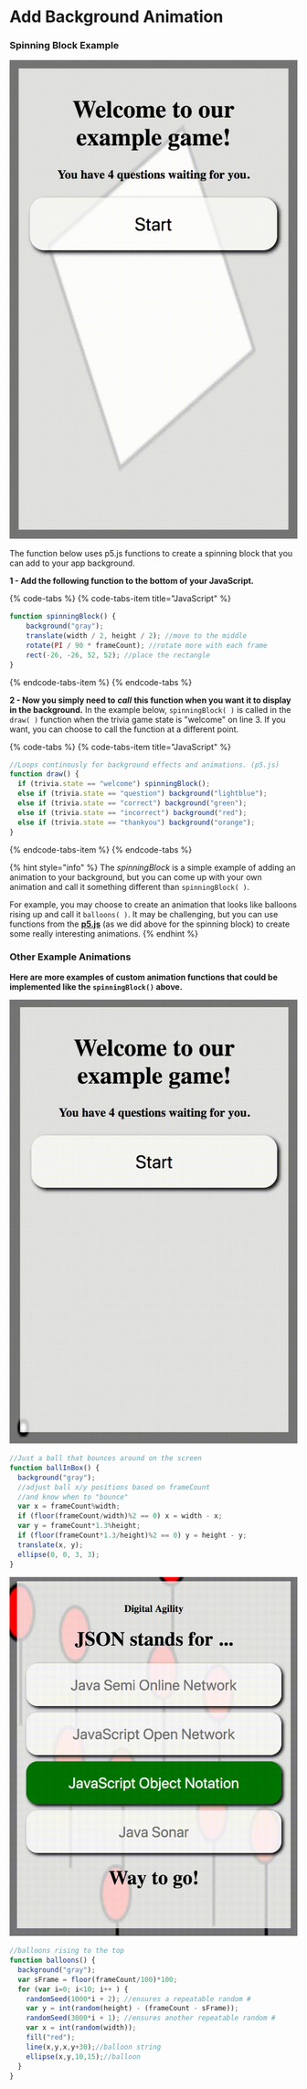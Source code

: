 # Add Background Animation

### Spinning Block Example

![spinningBlock\( \)](../../.gitbook/assets/spin.gif)

The function below uses p5.js functions to create a spinning block that you can add to your app background. 

**1 - Add the following function to the bottom of your JavaScript.**

{% code-tabs %}
{% code-tabs-item title="JavaScript" %}
```javascript
function spinningBlock() { 
    background("gray"); 
    translate(width / 2, height / 2); //move to the middle
    rotate(PI / 90 * frameCount); //rotate more with each frame
    rect(-26, -26, 52, 52); //place the rectangle
}
```
{% endcode-tabs-item %}
{% endcode-tabs %}

**2 - Now you simply need to** _**call**_ **this function when you want it to display in the background.** In the example below, `spinningBlock( )` is called in the `draw( )` function when the trivia game state is "welcome" on line 3. If you want, you can choose to call the function at a different point.

{% code-tabs %}
{% code-tabs-item title="JavaScript" %}
```javascript
//Loops continously for background effects and animations. (p5.js)
function draw() {
  if (trivia.state == "welcome") spinningBlock();
  else if (trivia.state == "question") background("lightblue");
  else if (trivia.state == "correct") background("green");
  else if (trivia.state == "incorrect") background("red");
  else if (trivia.state == "thankyou") background("orange");
}
```
{% endcode-tabs-item %}
{% endcode-tabs %}

{% hint style="info" %}
The _spinningBlock_ is a simple example of adding an animation to your background, but you can come up with your own animation and call it something different than `spinningBlock( )`.   
  
For example, you may choose to create an animation that looks like balloons rising up and call it `balloons( )`.  It may be challenging, but you can use functions from the [**p5.js**](https://p5js.org) \(as we did above for the spinning block\) to create some really interesting animations.
{% endhint %}

### Other Example Animations

**Here are more examples of custom animation functions that could be implemented like the `spinningBlock()` above.**

![ballInBox\( \)](../../.gitbook/assets/bounce.gif)

```javascript
//Just a ball that bounces around on the screen
function ballInBox() {
  background("gray");
  //adjust ball x/y positions based on frameCount
  //and know when to "bounce"
  var x = frameCount%width;
  if (floor(frameCount/width)%2 == 0) x = width - x;
  var y = frameCount*1.3%height;
  if (floor(frameCount*1.3/height)%2 == 0) y = height - y;
  translate(x, y);
  ellipse(0, 0, 3, 3);
}
```

![balloons\( \)](../../.gitbook/assets/balloons.gif)

```javascript
//balloons rising to the top
function balloons() {
  background("gray");
  var sFrame = floor(frameCount/100)*100;
  for (var i=0; i<10; i++ ) {
    randomSeed(1000*i + 2); //ensures a repeatable random #
    var y = int(random(height) - (frameCount - sFrame));
    randomSeed(3000*i + 1); //ensures another repeatable random #
    var x = int(random(width));
    fill("red");
    line(x,y,x,y+30);//balloon string
    ellipse(x,y,10,15);//balloon
  }
}
```

